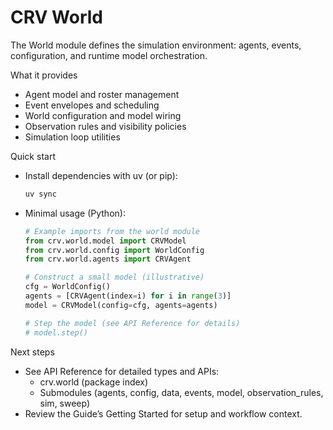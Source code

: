 # CRV World

The World module defines the simulation environment: agents, events, configuration, and runtime model orchestration.

What it provides

- Agent model and roster management
- Event envelopes and scheduling
- World configuration and model wiring
- Observation rules and visibility policies
- Simulation loop utilities

Quick start

- Install dependencies with uv (or pip):
  ```bash
  uv sync
  ```
- Minimal usage (Python):

  ```python
  # Example imports from the world module
  from crv.world.model import CRVModel
  from crv.world.config import WorldConfig
  from crv.world.agents import CRVAgent

  # Construct a small model (illustrative)
  cfg = WorldConfig()
  agents = [CRVAgent(index=i) for i in range(3)]
  model = CRVModel(config=cfg, agents=agents)

  # Step the model (see API Reference for details)
  # model.step()
  ```

Next steps

- See API Reference for detailed types and APIs:
  - crv.world (package index)
  - Submodules (agents, config, data, events, model, observation_rules, sim, sweep)
- Review the Guide’s Getting Started for setup and workflow context.
